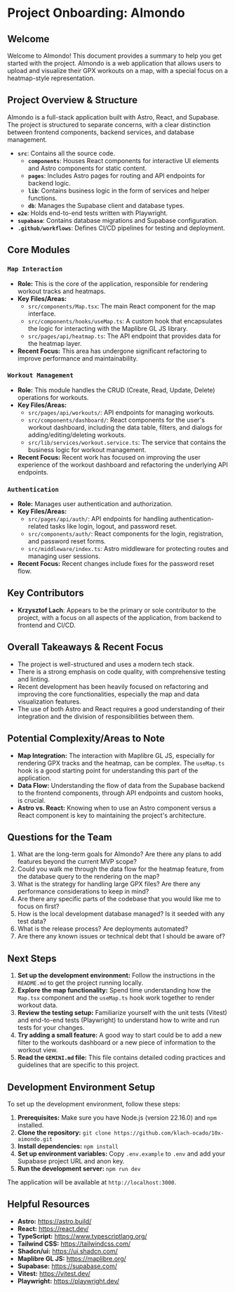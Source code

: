# Project Onboarding: AImondo

## Welcome

Welcome to AImondo! This document provides a summary to help you get started with the project. AImondo is a web application that allows users to upload and visualize their GPX workouts on a map, with a special focus on a heatmap-style representation.

## Project Overview & Structure

AImondo is a full-stack application built with Astro, React, and Supabase. The project is structured to separate concerns, with a clear distinction between frontend components, backend services, and database management.

- **`src`**: Contains all the source code.
  - **`components`**: Houses React components for interactive UI elements and Astro components for static content.
  - **`pages`**: Includes Astro pages for routing and API endpoints for backend logic.
  - **`lib`**: Contains business logic in the form of services and helper functions.
  - **`db`**: Manages the Supabase client and database types.
- **`e2e`**: Holds end-to-end tests written with Playwright.
- **`supabase`**: Contains database migrations and Supabase configuration.
- **`.github/workflows`**: Defines CI/CD pipelines for testing and deployment.

## Core Modules

### `Map Interaction`

- **Role:** This is the core of the application, responsible for rendering workout tracks and heatmaps.
- **Key Files/Areas:**
  - `src/components/Map.tsx`: The main React component for the map interface.
  - `src/components/hooks/useMap.ts`: A custom hook that encapsulates the logic for interacting with the Maplibre GL JS library.
  - `src/pages/api/heatmap.ts`: The API endpoint that provides data for the heatmap layer.
- **Recent Focus:** This area has undergone significant refactoring to improve performance and maintainability.

### `Workout Management`

- **Role:** This module handles the CRUD (Create, Read, Update, Delete) operations for workouts.
- **Key Files/Areas:**
  - `src/pages/api/workouts/`: API endpoints for managing workouts.
  - `src/components/dashboard/`: React components for the user's workout dashboard, including the data table, filters, and dialogs for adding/editing/deleting workouts.
  - `src/lib/services/workout.service.ts`: The service that contains the business logic for workout management.
- **Recent Focus:** Recent work has focused on improving the user experience of the workout dashboard and refactoring the underlying API endpoints.

### `Authentication`

- **Role:** Manages user authentication and authorization.
- **Key Files/Areas:**
  - `src/pages/api/auth/`: API endpoints for handling authentication-related tasks like login, logout, and password reset.
  - `src/components/auth/`: React components for the login, registration, and password reset forms.
  - `src/middleware/index.ts`: Astro middleware for protecting routes and managing user sessions.
- **Recent Focus:** Recent changes include fixes for the password reset flow.

## Key Contributors

- **Krzysztof Lach**: Appears to be the primary or sole contributor to the project, with a focus on all aspects of the application, from backend to frontend and CI/CD.

## Overall Takeaways & Recent Focus

- The project is well-structured and uses a modern tech stack.
- There is a strong emphasis on code quality, with comprehensive testing and linting.
- Recent development has been heavily focused on refactoring and improving the core functionalities, especially the map and data visualization features.
- The use of both Astro and React requires a good understanding of their integration and the division of responsibilities between them.

## Potential Complexity/Areas to Note

- **Map Integration:** The interaction with Maplibre GL JS, especially for rendering GPX tracks and the heatmap, can be complex. The `useMap.ts` hook is a good starting point for understanding this part of the application.
- **Data Flow:** Understanding the flow of data from the Supabase backend to the frontend components, through API endpoints and custom hooks, is crucial.
- **Astro vs. React:** Knowing when to use an Astro component versus a React component is key to maintaining the project's architecture.

## Questions for the Team

1. What are the long-term goals for AImondo? Are there any plans to add features beyond the current MVP scope?
2. Could you walk me through the data flow for the heatmap feature, from the database query to the rendering on the map?
3. What is the strategy for handling large GPX files? Are there any performance considerations to keep in mind?
4. Are there any specific parts of the codebase that you would like me to focus on first?
5. How is the local development database managed? Is it seeded with any test data?
6. What is the release process? Are deployments automated?
7. Are there any known issues or technical debt that I should be aware of?

## Next Steps

1. **Set up the development environment:** Follow the instructions in the `README.md` to get the project running locally.
2. **Explore the map functionality:** Spend time understanding how the `Map.tsx` component and the `useMap.ts` hook work together to render workout data.
3. **Review the testing setup:** Familiarize yourself with the unit tests (Vitest) and end-to-end tests (Playwright) to understand how to write and run tests for your changes.
4. **Try adding a small feature:** A good way to start could be to add a new filter to the workouts dashboard or a new piece of information to the workout view.
5. **Read the `GEMINI.md` file:** This file contains detailed coding practices and guidelines that are specific to this project.

## Development Environment Setup

To set up the development environment, follow these steps:

1.  **Prerequisites:** Make sure you have Node.js (version 22.16.0) and `npm` installed.
2.  **Clone the repository:** `git clone https://github.com/klach-ocado/10x-aimondo.git`
3.  **Install dependencies:** `npm install`
4.  **Set up environment variables:** Copy `.env.example` to `.env` and add your Supabase project URL and anon key.
5.  **Run the development server:** `npm run dev`

The application will be available at `http://localhost:3000`.

## Helpful Resources

- **Astro:** https://astro.build/
- **React:** https://react.dev/
- **TypeScript:** https://www.typescriptlang.org/
- **Tailwind CSS:** https://tailwindcss.com/
- **Shadcn/ui:** https://ui.shadcn.com/
- **Maplibre GL JS:** https://maplibre.org/
- **Supabase:** https://supabase.com/
- **Vitest:** https://vitest.dev/
- **Playwright:** https://playwright.dev/
